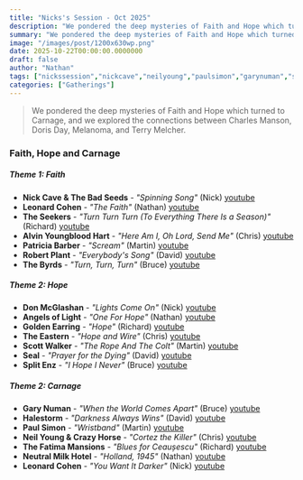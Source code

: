 ```yaml
---
title: "Nicks's Session - Oct 2025"
description: "We pondered the deep mysteries of Faith and Hope which turned to Carnage, and we explored the connections between Charles Manson, Doris Day, Melanoma, and Terry Melcher."
summary: "We pondered the deep mysteries of Faith and Hope which turned to Carnage, and we explored the connections between Charles Manson, Doris Day, Melanoma, and Terry Melcher."
image: "/images/post/1200x630wp.png"
date: 2025-10-22T00:00:00.0000000
draft: false
author: "Nathan"
tags: ["nickssession","nickcave","neilyoung","paulsimon","garynuman","scottwalker","leonardcohen","robertplant","thebyrds","donmcglashan","splitenz","theeastern","neutralmilkhotel","alvinyoungbloodhart","seal","halestorm","theseekers","angelsoflight","goldenearring","patriciabarber","thefatimamansions"]
categories: ["Gatherings"]
---
```

> We pondered the deep mysteries of Faith and Hope which turned to Carnage, and we explored the connections between Charles Manson, Doris Day, Melanoma, and Terry Melcher.

### Faith, Hope and Carnage

##### Theme 1: Faith
- **Nick Cave & The Bad Seeds** - _"Spinning Song"_ (Nick) [youtube](https://www.youtube.com/watch?v=Ha5VGMaG4E4)
- **Leonard Cohen** - _"The Faith"_ (Nathan) [youtube](https://www.youtube.com/watch?v=DmihIriFBPM)
- **The Seekers** - _"Turn Turn Turn (To Everything There Is a Season)"_ (Richard) [youtube](https://www.youtube.com/watch?v=VRg9NkIdjVs)
- **Alvin Youngblood Hart** - _"Here Am I, Oh Lord, Send Me"_ (Chris) [youtube](https://www.youtube.com/watch?v=29prv0p5i0A&t=704s)
- **Patricia Barber** - _"Scream"_ (Martin) [youtube](https://www.youtube.com/watch?v=MZbWknYAQJs)
- **Robert Plant** - _"Everybody's Song"_ (David) [youtube](https://www.youtube.com/watch?v=tfcRe8NyFjE)
- **The Byrds** - _"Turn, Turn, Turn"_ (Bruce) [youtube](https://www.youtube.com/watch?v=xVOJla2vYx8)

##### Theme 2: Hope
- **Don McGlashan** - _"Lights Come On"_ (Nick) [youtube](https://www.youtube.com/watch?v=qVZEyBaAcJE)
- **Angels of Light** - _"One For Hope"_ (Nathan) [youtube](https://www.youtube.com/watch?v=Sf8wiYZbRc0)
- **Golden Earring** - _"Hope"_ (Richard) [youtube](https://www.youtube.com/watch?v=YPn8fLUnT10)
- **The Eastern** - _"Hope and Wire"_ (Chris) [youtube](https://www.youtube.com/watch?v=N2Y33O7OroI)
- **Scott Walker** - _"The Rope And The Colt"_ (Martin) [youtube](https://www.youtube.com/watch?v=4BaxedJ2mRM)
- **Seal** - _"Prayer for the Dying"_ (David) [youtube](https://www.youtube.com/watch?v=tS4Wh30HGAs)
- **Split Enz** - _"I Hope I Never"_ (Bruce) [youtube](https://www.youtube.com/watch?v=Pu98BS7UkHM)

##### Theme 2: Carnage
- **Gary Numan** - _"When the World Comes Apart"_ (Bruce) [youtube](https://www.youtube.com/watch?v=P5E6RTDA7oc)
- **Halestorm** - _"Darkness Always Wins"_ (David) [youtube](https://www.youtube.com/watch?v=pBnQw6t12u4)
- **Paul Simon** - _"Wristband"_ (Martin) [youtube](https://www.youtube.com/watch?v=9lJHVpH5v8Q)
- **Neil Young & Crazy Horse** - _"Cortez the Killer"_ (Chris) [youtube](https://www.youtube.com/watch?v=uX9k9aoX6gk)
- **The Fatima Mansions** - _"Blues for Ceaușescu"_ (Richard) [youtube](https://www.youtube.com/watch?v=8OR8-B6AxD8)
- **Neutral Milk Hotel** - _"Holland, 1945"_ (Nathan) [youtube](https://www.youtube.com/watch?v=x_Et7DoYxUc)
- **Leonard Cohen** - _"You Want It Darker"_ (Nick) [youtube](https://www.youtube.com/watch?v=v0nmHymgM7Y)
